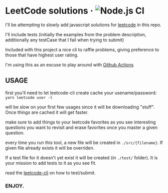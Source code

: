 # LeetCode solutions &middot; ![Node.js CI](https://github.com/davidsu/leetcodeFavorites/workflows/Node.js%20CI/badge.svg?branch=master)

I'll be attempting to slowly add javascript solutions for [leetcode](https://leetcode.com/) in this repo.

I'll include tests (initially the examples from the problem description, additionally any testCase that I fail when trying to submit)

Included with this project a nice cli to raffle problems, giving preference to those that have highest user rating.

I'm using this as an excuse to play around with [Github Actions](https://help.github.com/en/actions/automating-your-workflow-with-github-actions)

## USAGE 

first you'll need to let leetcode-cli create cache your usename/password: `yarn leetcode user -l`

will be slow on your first few usages since it will be downloading "stuff". Once things are cached it will get faster.

make sure to add things to your leetcode favorites as you see interesting questions you want to revisit and erase favorites once you master a given question.

every time you run this tool, a new file will be created in `./src/{filename}`. If given file already exists it will be overriden.

If a test file for it doesn't yet exist it will be created (in `./test/` folder). It is your mission to add tests to it as you see fit.

read the [leetcode-cli](https://github.com/skygragon/leetcode-cli) on how to test/submit.

### ENJOY.

